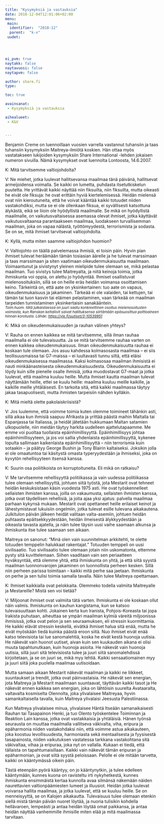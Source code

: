 ```yaml
---
title: "Kysymyksiä ja vastauksia"
date: 2018-12-04T12:01:06+02:00
menu:
 main:
  identifier:  "2018-12"
  parent:  "k-v"
 uudet:




ei_pvm: true
naytakk: false
naytavuosi: false
naytapvm: false

author: share.fi
type:

toc: true

avainsanat:
 - Kysymyksiä ja vastauksia

aihealueet:
 - K&V


---
```

<p class="alustus">Benjamin Creme on luennoillaan vuosien varrella vastannut tuhansiin ja taas tuhansiin kysymyksiin Maitreya-ilmiötä koskien. Hän ottaa myös vastatakseen lukijoiden kysymyksiin Share International -lehden jokaisen numeron sivuilla. Nämä kysymykset ovat luennolta Lontoosta, 14.6.2007.</p>


<div class="qna">

<p class="qna-q">K: Mitä tarvitsemme valtiojohdolta?</p>
<p>V: Ne miehet, jotka luulevat hallitsevansa maailmaa tänä päivänä, hallitsevat armeijoidensa voimalla. Se kaikki on lumetta, puhdasta itsetutkiskelun puutetta. He yrittävät kaikki näyttää niin fiksuilta, niin fiksuilta, mutta oikeasti he eivät ole fiksuja: he ovat erittäin hyviä kiertelemisessä. Heidän mielensä ovat niin kieroutuneita, että he voivat kääntää kaikki totuudet niiden vastakohdiksi, mutta se ei ole ollenkaan fiksua, ei syvällisesti katsottuna älykästä, eikä se liioin ole hyödyllistä maailmalle. Se mikä on hyödyllistä maailmalle, on vaikutusvaltaisessa asemassa olevat ihmiset, jotka käyttävät vaikutusvaltaansa parantaakseen maailmaa, luodakseen turvallisemman maailman, joka on vapaa nälästä, työttömyydestä, terrorismista ja sodasta. Se on se, mitä ihmiset tarvitsevat valtiojohdolta.</p>

<p class="qna-q">K: Kyllä, mutta miten saamme valtiojohdon huomion?</p>
<p>V: Valtiojohto on täällä palvelemassa ihmisiä, ei toisin päin. Hyvin pian ihmiset tulevat heräämään tämän tosiasian äärelle ja he tulevat marssimaan ja taas marssimaan ja siten vaatimaan oikeudenmukaisuutta maailmaan. Voimaantunut ja sivistynyt yleinen mielipide tulee olemaan se, mikä pelastaa maailman. Tuo sivistys tulee Maitreyalta, ja niitä keinoja toimia, jotka ihmiskunta voi oppia, on alettu jo hyödyntää. Ihmiset osallistuvat mielenosoituksiin, sillä se on heille eräs heidän voimansa osoittamisen keino. Tärkeintä on, että aate on yksinkertainen: tuo aate on vapaus, oikeudenmukaisuus ja jakaminen. Tärkeää ei ole valaiden, tai kettujen, tai tämän tai tuon kasvin tai eläimen pelastaminen, vaan tärkeää on maailman tarpeiden tunnistaminen yksinkertaisin sanakääntein.<br /><em><span style="font-size:smaller;">Toim.huom. tätä julkaistaessa on juuri saatu konkreettinen osoitus mielenosoitusten voimasta, kun Ranskan keltaliivit saivat hallituksensa siirtämään epäsuosittua polttoaineen hinnan korotusta. Lähde: <a href="//yle.fi/uutiset/3-10539951" rel="nofollow noopener" target="_blank">https://yle.fi/uutiset/3-10539951</a></span></em></p>

<p class="qna-q">K: Mikä on oikeudenmukaisuuden ja rauhan välinen yhteys?</p>
<p>V: Rauha on ennen kaikkea se mitä tarvitsemme, sillä ilman rauhaa maailmalla ei ole tulevaisuutta. Ja se mitä tarvitsemme rauhaa varten on ennen kaikkea oikeudenmukaisuus. Ilman oikeudenmukaisuutta rauhaa ei koskaan tule olemaan. Jos asuu kahdessa kolmasosasta maailmaa – ei siis teollisuusmaissa tai G7-maissa – ei luultavasti tunnu siltä, että eläisi oikeudenmukaisessa maailmassa. Kaksi kolmasosaa maailman ihmisistä ei nauti minkäänasteisesta oikeudenmukaisuudesta. Oikeudenmukaisuutta ei löydy kuin sille pienelle osalle ihmisiä, jotka muodostavat G7-maat ja jotka luulevat, että maailma kuuluu heille. Mutta ihmiset kautta maailman tulevat näyttämään heille, ettei se kuulu heille: maailma kuuluu meille kaikille, ja kaikille meille yhtäläisesti. En tarkoita sitä, että kaikki maailmassa täytyy jakaa tasapuolisesti, mutta ihmisten tarpeisiin nähden kylläkin.</p>

<p class="qna-q">K: Mitä mieltä olette pakolaiskriisistä?</p>
<p>V: Jos luulemme, että voimme toimia kuten olemme toimineet tähänkin asti, sillä aikaa kun ihmisiä saapuu Afrikasta ja yrittää päästä maihin Maltalla tai Espanjassa tai Italiassa, ja heidät jätetään hukkumaan Maltan satamien ulkopuolelle, niin meidän täytyy harkita uudelleen ajattelutapaamme. Me emme voi puoltaa tuollaista epäinhimillisyyttä. Epäinhimillisyys johtaa epäinhimillisyyteen, ja jos voi sallia yhdenlaista epäinhimillisyyttä, kykenee lopulta sallimaan kaikenlaista epäinhimillisyyttä – niin terrorismia kuin sotaakin – ja päätyy George Bushin ja Tony Blairin kaltaiseksi. Joksikin jolla ei ole omaatuntoa tai käsitystä omasta typeryydestään ja ihmiseksi, joka on kyvytön rehellisyyteen itsensä kanssa.</p>

<p class="qna-q">K: Suurin osa poliitikoista on korruptoituneita. Eli mikä on ratkaisu?</p>
<p>V: Me tarvitsemme rehellisyyttä politiikassa ja vain uudessa politiikassa tulee olemaan rehellisyyttä, johtuen siitä työstä, jota Mestarit ovat tehneet heidän keskuksistaan käsin vuodesta 1975 asti. He ovat työskennelleet sellaisten ihmisten kanssa, joilla on vakaumusta, sellaisten ihmisten kanssa, jotka ovat täydellisen rehellisiä, ja joita ajaa yksi ajatus: palvella maailmaa parhaan kykynsä mukaan. Mestarit ovat opettaneet heille erilaiset keinot ja lähestymistavat lukuisiin ongelmiin, jotka tulevat esille tulevana aikakautena. Julkitulon päivän jälkeen heidät valitaan valta-asemiin, johtuen heidän puhtaasta epäitsekkyydestään, heidän ilmeisestä älykkyydestään ja oikeasta tavasta ajatella, ja näin tulee täysin uusi vaihe saamaan alkunsa ja ihmiskunta itse tulee saamaan sen aikaan.</p>
<p>Maitreya on sanonut: “Minä olen vain suunnitelman arkkitehti, te olette totuuden temppelin halukkaat rakentajat.” Totuuden temppeli on uusi sivilisaatio. Tuo sivilisaatio tulee olemaan jotain niin uskomatonta, ettemme pysty sitä kuvittelemaan. Siihen vaaditaan vain sen periaatteen hyväksyntää, että olemme yhtä, että ihmiskunta on yhtä, ja että siitä syystä maailman luonnonvarojen jakaminen on luonnollista perheen kesken. Sillä niin perheen parissa toimitaan – kaikki mitä perhe saa jaetaan. Ihmiskunta on perhe ja sen tulisi toimia samalla tavalla. Näin tulee Maitreya opettamaan.</p>


<p class="qna-q">K: Ihmiset kaikkialla ovat pelokkaita. Olemmeko todella valmiita Maitreyalle ja Mestareille? Mistä sen voi tietää?</p>
<p>V: Miljoonat ihmiset ovat valmiita tätä varten. Ihmiskunta ei ole koskaan ollut näin valmis. Ihmiskunta on kauhun kangistama, kun se katsoo tulevaisuuttaan kohti. Jokainen kerta kun Iranista, Pohjois-Koreasta tai jopa Irakista puhutaan, aiheuttaa se  ympäri maailman kylmiä väreitä miljoonissa ihmisissä, jotka ovat pelon ja sen seuraamuksen, eli stressin kuormittamia. He kaikki elävät stressin keskellä, eivätkä ihmiset halua sitä enää, mutta he eivät myöskään tiedä kuinka päästä eroon siitä. Nuo ihmiset eivät enää katso televisiota tai lue sanomalehtiä, koska he eivät kestä huonoja uutisia. He näkevät vain huonot uutiset, aivan kuin sen kuukauden aikana ei olisi muuta tapahtunutkaan, kuin huonoja asioita. He näkevät vain huonoja uutisia, sillä juuri sitä televisiosta tulee ja juuri siitä sanomalehdissä kirjoitetaan, ja se on juuri se, mikä myy lehtiä. Kaikki sensaatiomainen myy ja juuri siitä joka puolella maailmaa uutisoidaan.</p>
<p>Mutta samaan aikaan Mestarit näkevät maailman ja kaikki ne liikkeet, suuntaukset ja trendit, jotka ovat päinvastaisia. He näkevät sen energian, jota Maitreya ja Mestarit maailmaan suuntaavat, täyttävän kaikki tasot ja He näkevät ennen kaikkea sen energian, joka on lähtöisin suurelta Avataaralta, valtavalta kosmiselta Olennolta, joka ylivalaisee Maitreyaa, hyvin samankaltaisella tavalla, kuin Maitreya ylivalaisi Jeesusta Palestiinassa.</p>
<p>Kun Maitreya ylivalaisee minua, ylivalaisee Häntä Itseään samanaikaisesti Rauhan tai Tasapainon Henki, ja tuo Olento työskentelee Toiminnan ja Reaktion Lain kanssa, jotka ovat vastakkaisia ja yhtäläisiä. Hänen työnsä seurausta on muuttaa maailmalla vallitseva väkivalta, viha, eripura ja epäharmonia niiden vastakohdaksi niin, että voimme astua aikakauteen, joka  koostuu levollisuudesta, harmoniasta sekä mentaalisesta ja fyysisestä tasapainosta, niiden vaikutuksen vastatessa tarkkana vastakohtana sitä väkivaltaa, vihaa ja eripuraa, joka nyt on vallalla. Kukaan ei tiedä, että tällaista on tapahtumaisillaan. Kaikki vain näkevät tämän eripuran ja epäharmonian, ja ovat siitä syystä peloissaan. Pelolle ei ole mitään tarvetta, kaikki on kääntymässä oikein päin.</p>
<p>Tästä eteenpäin pyörä kääntyy, on jo kääntynytkin, ja tulee edelleen kääntymään, kunnes kuona on ravisteltu irti nykyhetkestä, kunnes ihmiskunta ensimmäistä kertaa kunnolla avaa silmänsä näkemään näiden naurettavien valtionpäämiesten lumeet ja illuusiot. Heidän jotka luulevat voivansa hallita maailmaa, ja jotka luulevat, että se kuuluu heille. Se on menneisyyttä, se on Kalojen aikakautta. Tulevaisuus tulee olemaan etenkin siellä mistä tämän päivän nuoret löytää, ja nuoria tulisikin kohdella hellävaroen, lempeästi ja antaa heidän löytää omat paikkansa, ja antaa heidän näyttää vanhemmille ihmisille miten elää ja mitä maailmassa tarvitaan.</p>

</div>